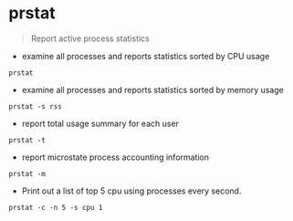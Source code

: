 # prstat

> Report active process statistics

- examine all processes and reports statistics sorted by CPU usage

`prstat`

- examine all processes and reports statistics sorted by memory usage

`prstat -s rss`

- report total usage summary for each user

`prstat -t`

- report microstate process accounting information

`prstat -m`

- Print out a list of top 5 cpu using processes every second.

`prstat -c -n 5 -s cpu 1`